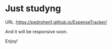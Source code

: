 # Just studyng

URL :https://pedrohen1.github.io/ExpenseTracker/

And it will be responsive soon.

Enjoy!
